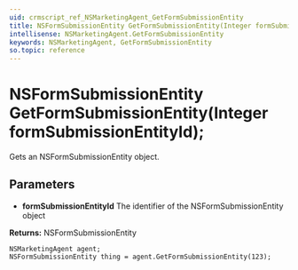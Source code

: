 ```yaml
---
uid: crmscript_ref_NSMarketingAgent_GetFormSubmissionEntity
title: NSFormSubmissionEntity GetFormSubmissionEntity(Integer formSubmissionEntityId);
intellisense: NSMarketingAgent.GetFormSubmissionEntity
keywords: NSMarketingAgent, GetFormSubmissionEntity
so.topic: reference
---
```


# NSFormSubmissionEntity GetFormSubmissionEntity(Integer formSubmissionEntityId);

Gets an NSFormSubmissionEntity object.

## Parameters

* **formSubmissionEntityId** The identifier of the NSFormSubmissionEntity object

**Returns:** NSFormSubmissionEntity

```crmscript
NSMarketingAgent agent;
NSFormSubmissionEntity thing = agent.GetFormSubmissionEntity(123);
```

